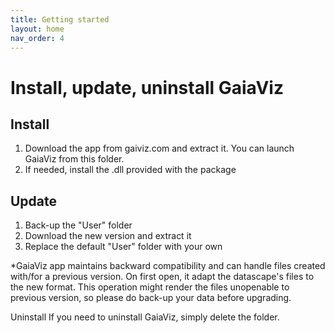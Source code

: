 ```yaml
---
title: Getting started
layout: home
nav_order: 4
---
```

# Install, update, uninstall GaiaViz

## Install
1. Download the app from gaiviz.com and extract it. You can launch GaiaViz from this folder.
2. If needed, install the .dll provided with the package

## Update 

1. Back-up the "User" folder
2. Download the new version and extract it
3. Replace the default "User" folder with your own


*GaiaViz app maintains backward compatibility and can handle files created with/for a previous version. On first open, it adapt the datascape's files to the new format. This operation might render the files unopenable to previous version, so please do back-up your data before upgrading.


Uninstall
If you need to uninstall GaiaViz, simply delete the folder.


